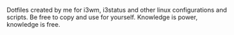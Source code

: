 Dotfiles created by me for i3wm, i3status and other linux configurations and scripts. Be free to copy and use for yourself. Knowledge is power, knowledge is free.
